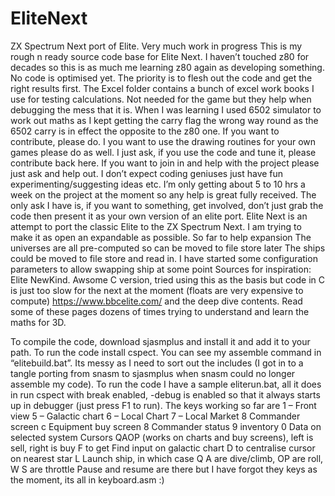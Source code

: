 # EliteNext
ZX Spectrum Next port of Elite. Very much work in progress
This is my rough n ready source code base for Elite Next. I haven’t touched z80 for decades so this is as much me learning z80 again as developing something.  No code is optimised yet. The priority is to flesh out the code and get the right results first.
The Excel folder contains a bunch of excel work books I use for testing calculations. Not needed for the game but they help when debugging the mess that it is. When I was learning I used 6502 simulator to work out maths as I kept getting the carry flag the wrong way round as the 6502 carry is in effect the opposite to the z80 one.
If you want to contribute, please do. I you want to use the drawing routines for your own games please do as well. I just ask, if you use the code and tune it, please contribute back here. 
If you want to join in and help with the project please just ask and help out. I don’t expect coding geniuses just have fun experimenting/suggesting ideas etc.  I’m only getting about 5 to 10 hrs a week on the project at the moment so any help is great fully received. The only ask I have is, if you want to something, get involved, don’t just grab the code then present it as your own version of an elite port.
Elite Next is an attempt to port the classic Elite to the ZX Spectrum Next. I am trying to make it as open an expandable as possible. 
So far to help expansion
	The universes are all pre-computed so can be moved to file store later
	The ships could be moved to file store and read in.
	I have started some configuration parameters to allow swapping ship at some point
Sources for inspiration:
	Elite NewKind. Awsome C version, tried using this as the basis but code in C is just too slow for the next at the moment (floats are very expensive to compute)
	https://www.bbcelite.com/ and the deep dive contents. Read some of these pages dozens of times trying to understand and learn the maths for 3D.

To compile the code, download sjasmplus and install it and add it to your path. To run the code install cspect. You can see my assemble command in “elitebuild.bat”. Its messy as I need to sort out the includes (I got in to a tangle porting from snasm to sjasmplus when snasm could no longer assemble my code).
To run the code I have a sample eliterun.bat, all it does in run cspect with break enabled, -debug is enabled so that it always starts up in debugger (just press F1 to run). 
The keys working so far are
1 – Front view
5 – Galactic chart 
6 – Local Chart 
7 – Local Market
8 Commander screen
c Equipment buy screen
8 Commander status
9 inventory
0 Data on selected system
Cursors QAOP (works on charts and buy screens), left is sell, right is buy
F to get Find input on galactic chart
D to centralise cursor on nearest star
L Launch ship, in which case Q A are dive/climb, OP are roll, W S are throttle
Pause and resume are there but I have forgot they keys as the moment, its all in keyboard.asm :)
